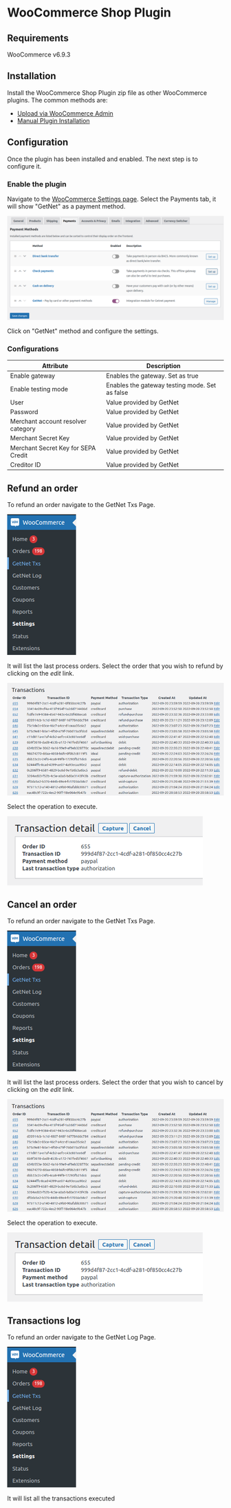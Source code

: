 # WooCommerce Shop Plugin

## Requirements

WooCommerce v6.9.3

## Installation

Install the WooCommerce Shop Plugin zip file as other WooCommerce plugins. The common methods are:

- [Upload via WooCommerce Admin](https://wordpress.org/support/article/managing-plugins/#upload-via-wordpress-admin)
- [Manual Plugin Installation](https://wordpress.org/support/article/managing-plugins/#manual-plugin-installation-1)

## Configuration

Once the plugin has been installed and enabled. The next step is to configure it.

### Enable the plugin

Navigate to the [WooCommerce Settings page](https://woocommerce.com/document/configuring-woocommerce-settings/). Select the Payments tab, it will show "GetNet" as a payment method.

![WooCommerce Settings page - Payments tab](/docs/images/woocommerce-payments-tab.jpg)

Click on "GetNet" method and configure the settings.

### Configurations

| Attribute     | Description           |
| ------------- |-------------|
| Enable gateway| Enables the gateway. Set as true|
| Enable testing mode| Enables the gateway testing mode. Set as false|
|User|Value provided by GetNet|
|Password|Value provided by GetNet|
|Merchant account resolver category|Value provided by GetNet|
|Merchant Secret Key|Value provided by GetNet|
|Merchant Secret Key for SEPA Credit|Value provided by GetNet|
|Creditor ID|Value provided by GetNet|

## Refund an order

To refund an order navigate to the GetNet Txs Page.

![Shop Plugin Menu](/docs/images/woocommerce-getnet-txs-log-menu.png)

It will list the last process orders. Select the order that you wish to refund by clicking on the _edit_ link.

![Shop Plugin Index](/docs/images/woocommerce-txs-index.png)

Select the operation to execute.

![Shop Plugin Capture or Cancel](/docs/images/woocommerce-capture-cancel.png)

## Cancel an order

To refund an order navigate to the GetNet Txs Page.

![Shop Plugin Menu](/docs/images/woocommerce-getnet-txs-log-menu.png)

It will list the last process orders. Select the order that you wish to cancel by clicking on the _edit_ link.

![Shop Plugin Index](/docs/images/woocommerce-txs-index.png)

Select the operation to execute.

![Shop Plugin Capture or Cancel](/docs/images/woocommerce-capture-cancel.png)

## Transactions log

To refund an order navigate to the GetNet Log Page.

![Shop Plugin Menu](/docs/images/woocommerce-getnet-txs-log-menu.png)

It will list all the transactions executed
